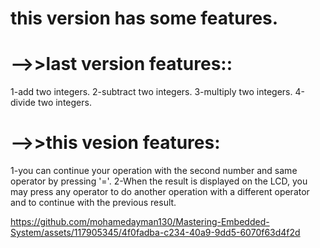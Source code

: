 #  this version has some features.


# -->>last version features::
1-add two integers.
2-subtract two integers.
3-multiply two integers.
4-divide two integers.


# -->>this vesion features:
1-you can continue your operation with the second number and same operator by pressing '='.
2-When the result is displayed on the LCD, you may press any operator to do another operation with a different operator and to continue with the previous result.






https://github.com/mohamedayman130/Mastering-Embedded-System/assets/117905345/4f0fadba-c234-40a9-9dd5-6070f63d4f2d

